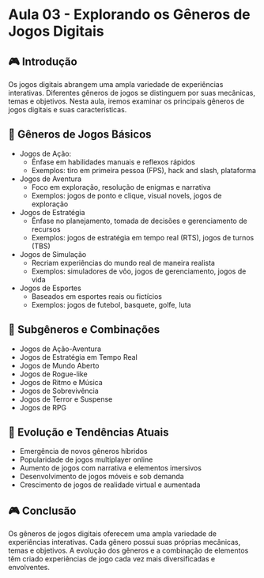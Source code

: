 # Aula 03 - Explorando os Gêneros de Jogos Digitais

## 🎮 Introdução

Os jogos digitais abrangem uma ampla variedade de experiências interativas. Diferentes gêneros de jogos se distinguem por suas mecânicas, temas e objetivos. Nesta aula, iremos examinar os principais gêneros de jogos digitais e suas características.

## 💎 Gêneros de Jogos Básicos

- Jogos de Ação:
  - Ênfase em habilidades manuais e reflexos rápidos
  - Exemplos: tiro em primeira pessoa (FPS), hack and slash, plataforma
- Jogos de Aventura
  - Foco em exploração, resolução de enigmas e narrativa
  - Exemplos: jogos de ponto e clique, visual novels, jogos de exploração
- Jogos de Estratégia
  - Ênfase no planejamento, tomada de decisões e gerenciamento de recursos
  - Exemplos: jogos de estratégia em tempo real (RTS), jogos de turnos (TBS)
- Jogos de Simulação
  - Recriam experiências do mundo real de maneira realista
  - Exemplos: simuladores de vôo, jogos de gerenciamento, jogos de vida
- Jogos de Esportes
  - Baseados em esportes reais ou fictícios
  - Exemplos: jogos de futebol, basquete, golfe, luta
    
## 💎 Subgêneros e Combinações

- Jogos de Ação-Aventura
- Jogos de Estratégia em Tempo Real
- Jogos de Mundo Aberto
- Jogos de Rogue-like
- Jogos de Ritmo e Música
- Jogos de Sobrevivência
- Jogos de Terror e Suspense
- Jogos de RPG


## 💎 Evolução e Tendências Atuais

- Emergência de novos gêneros híbridos
- Popularidade de jogos multiplayer online
- Aumento de jogos com narrativa e elementos imersivos
- Desenvolvimento de jogos móveis e sob demanda
- Crescimento de jogos de realidade virtual e aumentada

## 🎮 Conclusão

Os gêneros de jogos digitais oferecem uma ampla variedade de experiências interativas.
Cada gênero possui suas próprias mecânicas, temas e objetivos.
A evolução dos gêneros e a combinação de elementos têm criado experiências de jogo cada vez mais diversificadas e envolventes.
